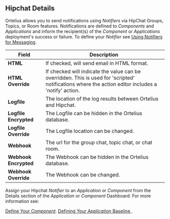 ## Hipchat Details

Ortelius allows you to send notifications using _Notifiers_ via HipChat Groups, Topics, or Room features. Notifications are defined to _Components_ and _Applications_ and inform the recipient(s) of the _Component_ or _Applications_ deployment's success or failure. To define your _Notifier_ see [Using Notifiers for Messaging](/userguide/customizations/2-define-notifiers/).  

| Field | Description |
| --- | --- |
|**HTML**| If checked, will send email in HTML format.|
|**HTML Override** |If checked will indicate the value can be overridden. This is used for 'scripted' notifications where the action editor includes a 'notify' action. |
|**Logfile**| The location of the log results between Ortelius and Hipchat.|
|**Logfile Encrypted**| The Logfile can be hidden in the Ortelius database. |
|**Logfile Override**| The Logfile location can be changed. |
|**Webhook** |The url for the group chat, topic chat, or chat room.|
|**Webhook Encrypted**| The Webhook can be hidden in the Ortelius database. |
|**Webhook Override**| The Webhook can be changed. |

Assign your Hipchat _Notifier_ to an _Application_ or _Component_ from the Details section of the _Application_ or _Component_ Dashboard. For more information see:

[Define Your _Component_](/userguide/publishing-components/2-define-components/).
[Defining Your _Application_ Baseline ](/userguide/packaging-applications/2-defining-applications/).